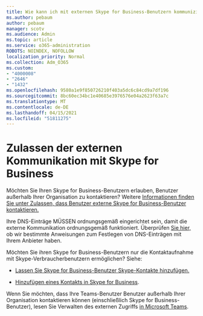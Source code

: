 ```yaml
---
title: Wie kann ich mit externen Skype for Business-Benutzern kommunizieren?
ms.author: pebaum
author: pebaum
manager: scotv
ms.audience: Admin
ms.topic: article
ms.service: o365-administration
ROBOTS: NOINDEX, NOFOLLOW
localization_priority: Normal
ms.collection: Adm_O365
ms.custom:
- "4000008"
- "2646"
- "1432"
ms.openlocfilehash: 9580a1e9f850726210f403a5dc6c84cd9a7df196
ms.sourcegitcommit: 8bc60ec34bc1e40685e3976576e04a2623f63a7c
ms.translationtype: MT
ms.contentlocale: de-DE
ms.lasthandoff: 04/15/2021
ms.locfileid: "51811275"
---
```

# <a name="allow-external-communications-with-skype-for-business"></a>Zulassen der externen Kommunikation mit Skype for Business 

Möchten Sie Ihren Skype for Business-Benutzern erlauben, Benutzer außerhalb Ihrer Organisation zu kontaktieren? Weitere [Informationen finden Sie unter Zulassen, dass Benutzer externe Skype for Business-Benutzer kontaktieren.](https://docs.microsoft.com/skypeforbusiness/set-up-skype-for-business-online/allow-users-to-contact-external-skype-for-business-users)

Ihre DNS-Einträge MÜSSEN ordnungsgemäß eingerichtet sein, damit die externe Kommunikation ordnungsgemäß funktioniert. Überprüfen [Sie hier,](https://docs.microsoft.com/microsoft-365/admin/get-help-with-domains/set-up-your-domain-host-specific-instructions) ob wir bestimmte Anweisungen zum Festlegen von DNS-Einträgen mit Ihrem Anbieter haben. 

Möchten Sie ihren Skype for Business-Benutzern nur die Kontaktaufnahme mit Skype-Verbraucherbenutzern ermöglichen? Siehe:

- [Lassen Sie Skype for Business-Benutzer Skype-Kontakte hinzufügen.](https://docs.microsoft.com/skypeforbusiness/set-up-skype-for-business-online/let-skype-for-business-users-add-skype-contacts) 

- [Hinzufügen eines Kontakts in Skype for Business](https://support.office.com/article/add-a-contact-in-skype-for-business-89338023-2adf-4f5c-90b6-f8b6f72fadd1).


Wenn Sie möchten, dass Ihre Teams-Benutzer Benutzer außerhalb Ihrer Organisation kontaktieren können (einschließlich Skype for Business-Benutzer), lesen Sie Verwalten des externen Zugriffs [in Microsoft Teams](https://docs.microsoft.com/microsoftteams/let-your-teams-users-communicate-with-other-people). 